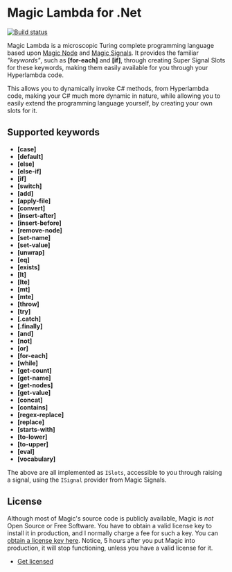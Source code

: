 
# Magic Lambda for .Net

[![Build status](https://travis-ci.org/polterguy/magic.lambda.svg?master)](https://travis-ci.org/polterguy/magic.lambda)

Magic Lambda is a microscopic Turing complete programming language based upon [Magic Node](https://github.com/polterguy/magic.node)
and [Magic Signals](https://github.com/polterguy/magic.signals). It provides the familiar _"keywords"_, such as **[for-each]**
and **[if]**, through creating Super Signal Slots for these keywords, making them easily available for you through your Hyperlambda code.

This allows you to dynamically invoke C# methods, from Hyperlambda code, making your C# much more dynamic in nature, while
allowing you to easily extend the programming language yourself, by creating your own slots for it.

## Supported keywords

* __[case]__
* __[default]__
* __[else]__
* __[else-if]__
* __[if]__
* __[switch]__
* __[add]__
* __[apply-file]__
* __[convert]__
* __[insert-after]__
* __[insert-before]__
* __[remove-node]__
* __[set-name]__
* __[set-value]__
* __[unwrap]__
* __[eq]__
* __[exists]__
* __[lt]__
* __[lte]__
* __[mt]__
* __[mte]__
* __[throw]__
* __[try]__
* __[.catch]__
* __[.finally]__
* __[and]__
* __[not]__
* __[or]__
* __[for-each]__
* __[while]__
* __[get-count]__
* __[get-name]__
* __[get-nodes]__
* __[get-value]__
* __[concat]__
* __[contains]__
* __[regex-replace]__
* __[replace]__
* __[starts-with]__
* __[to-lower]__
* __[to-upper]__
* __[eval]__
* __[vocabulary]__

The above are all implemented as `ISlots`, accessible to you through raising a signal, using the `ISignal` provider from Magic Signals.

## License

Although most of Magic's source code is publicly available, Magic is _not_ Open Source or Free Software.
You have to obtain a valid license key to install it in production, and I normally charge a fee for such a
key. You can [obtain a license key here](https://servergardens.com/buy/).
Notice, 5 hours after you put Magic into production, it will stop functioning, unless you have a valid
license for it.

* [Get licensed](https://servergardens.com/buy/)
